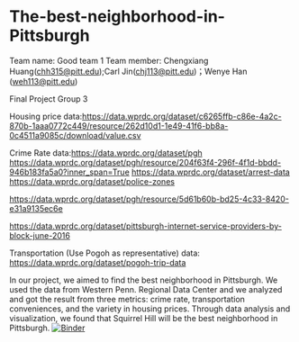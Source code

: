 # The-best-neighborhood-in-Pittsburgh
Team name: Good team 1
Team member: Chengxiang Huang(chh315@pitt.edu);Carl Jin(chj113@pitt.edu)；Wenye Han (weh113@pitt.edu) 

Final Project Group 3

Housing price data:https://data.wprdc.org/dataset/c6265ffb-c86e-4a2c-870b-1aaa0772c449/resource/262d10d1-1e49-41f6-bb8a-0c4511a9085c/download/value.csv

Crime Rate data:https://data.wprdc.org/dataset/pgh
https://data.wprdc.org/dataset/pgh/resource/204f63f4-296f-4f1d-bbdd-946b183fa5a0?inner_span=True
https://data.wprdc.org/dataset/arrest-data
https://data.wprdc.org/dataset/police-zones

https://data.wprdc.org/dataset/pgh/resource/5d61b60b-bd25-4c33-8420-e31a9135ec6e

https://data.wprdc.org/dataset/pittsburgh-internet-service-providers-by-block-june-2016

Transportation (Use Pogoh as representative) data: https://data.wprdc.org/dataset/pogoh-trip-data

In our project, we aimed to find the best neighborhood in Pittsburgh. We used the data from Western Penn. Regional Data Center and we analyzed and got the result from three metrics: crime rate, transportation conveniences, and the variety in housing prices. Through data analysis and visualization, we found that Squirrel Hill will be the best neighborhood in Pittsburgh.
[![Binder](https://mybinder.org/badge_logo.svg)](https://mybinder.org/v2/gh/CarpeHuang/The-best-neighborhood-in-Pittsburgh.git/main)
